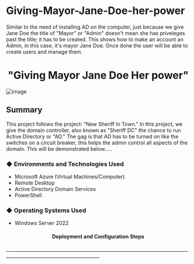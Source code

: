 # Giving-Mayor-Jane-Doe-her-power
Similar to the need of installing AD on the computer, just because we give Jane Doe the title of "Mayor" or "Admin" doesn't mean she has priveleges past the title; it has to be created. This shows how to make an account an Admin, in this case, it's mayor Jane Doe. Once done the user will be able  to create users and manage them. 


 <h1 align="center">"Giving Mayor Jane Doe Her power"</h1> 

![image](https://github.com/user-attachments/assets/f6d55893-cd4d-4096-b8d0-510e1b83210e)








<h2>Summary</h2
____________________________________________________________________  
  
 This project follows the project: "New Sheriff In Town."  In this project, we give the domain controller, also known as "Sheriff DC" the chance to run Active Directory or "AD." The gag is that AD has to be turned on like the switches on a circuit breaker, this helps the admin control all aspects of the domain. This will be demonstrated below.....

<h3>&#9670; Environments and Technologies Used</h3> 

 - Microsoft Azure (Virtual Machines/Computer)
 - Remote Desktop
 - Active Directory Domain Services
 - PowerShell 

<h3>&#9670; Operating Systems Used</h3>

 - Windows Server 2022


<h4 align="center">Deployment and Configuration Steps</h4>
______________________________________________________________________________________________________________________

